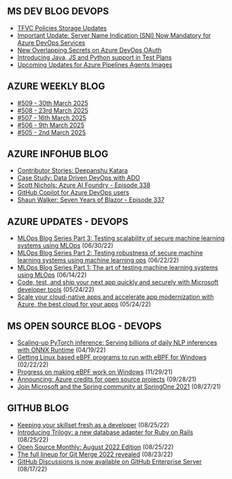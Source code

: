 ## MS DEV BLOG DEVOPS 

<!-- DEVBLOGDEVOPS:START -->
- [TFVC Policies Storage Updates](https://devblogs.microsoft.com/devops/tfvc-policies-storage-updates/)
- [Important Update: Server Name Indication (SNI) Now Mandatory for Azure DevOps Services](https://devblogs.microsoft.com/devops/sni-mandatory-for-azdo-services/)
- [New Overlapping Secrets on Azure DevOps OAuth](https://devblogs.microsoft.com/devops/new-overlapping-secrets-on-azure-devops-oauth/)
- [Introducing Java, JS and Python support in Test Plans](https://devblogs.microsoft.com/devops/introducing-java-javascript-and-python-support-in-azuredevops-test-plans/)
- [Upcoming Updates for Azure Pipelines Agents Images](https://devblogs.microsoft.com/devops/upcoming-updates-for-azure-pipelines-agents-images/)
<!-- DEVBLOGDEVOPS:END -->


## AZURE WEEKLY BLOG

<!-- AZUREWEEKLY:START -->
- [#509 - 30th March 2025](https://azureweekly.info/issue-509.html)
- [#508 - 23rd March 2025](https://azureweekly.info/issue-508.html)
- [#507 - 16th March 2025](https://azureweekly.info/issue-507.html)
- [#506 - 9th March 2025](https://azureweekly.info/issue-506.html)
- [#505 - 2nd March 2025](https://azureweekly.info/issue-505.html)
<!-- AZUREWEEKLY:END -->

## AZURE INFOHUB BLOG 

<!-- AZUREINFOHUB:START -->
- [Contributor Stories: Deepanshu Katara](https://techcommunity.microsoft.com/t5/microsoft-developer-community/contributor-stories-deepanshu-katara/ba-p/4382588)
- [Case Study: Data Driven DevOps with ADO](https://techcommunity.microsoft.com/t5/apps-on-azure-blog/case-study-data-driven-devops-with-ado/ba-p/4128814)
- [Scott Nichols: Azure AI Foundry - Episode 338](http://feed.azuredevops.show/scott-nichols-azure-ai-foundry-episode-338)
- [GitHub Copilot for Azure DevOps users](https://devblogs.microsoft.com/devops/github-copilot-for-azure-devops-users/)
- [Shaun Walker: Seven Years of Blazor - Episode 337](http://feed.azuredevops.show/shaun-walker-seven-years-of-blazor-episode-337)
<!-- AZUREINFOHUB:END -->


## AZURE UPDATES - DEVOPS 

<!-- AZUREUPDATES:START -->

 - [MLOps Blog Series Part 3: Testing scalability of secure machine learning systems using MLOps](https://azure.microsoft.com/blog/mlops-blog-series-part-3-testing-scalability-of-secure-machine-learning-systems-using-mlops/) (06/30/22)
 - [MLOps Blog Series Part 2: Testing robustness of secure machine learning systems using machine learning ops](https://azure.microsoft.com/blog/mlops-blog-series-part-2-testing-robustness-of-secure-machine-learning-systems-using-machine-learning-ops/) (06/22/22)
 - [MLOps Blog Series Part 1: The art of testing machine learning systems using MLOps](https://azure.microsoft.com/blog/mlops-blog-series-part-1-the-art-of-testing-machine-learning-systems-using-mlops/) (06/14/22)
 - [Code, test, and ship your next app quickly and securely with Microsoft developer tools](https://azure.microsoft.com/blog/code-test-and-ship-your-next-app-quickly-and-securely-with-microsoft-developer-tools/) (05/24/22)
 - [Scale your cloud-native apps and accelerate app modernization with Azure, the best cloud for your apps](https://azure.microsoft.com/blog/scale-your-cloudnative-apps-and-accelerate-app-modernization-with-azure-the-best-cloud-for-your-apps/) (05/24/22)
<!-- AZUREUPDATES:END -->


## MS OPEN SOURCE BLOG - DEVOPS 

<!-- MSOPENSOURCEBLOG:START -->

 - [Scaling-up PyTorch inference: Serving billions of daily NLP inferences with ONNX Runtime](https://cloudblogs.microsoft.com/opensource/2022/04/19/scaling-up-pytorch-inference-serving-billions-of-daily-nlp-inferences-with-onnx-runtime/) (04/19/22)
 - [Getting Linux based eBPF programs to run with eBPF for Windows](https://cloudblogs.microsoft.com/opensource/2022/02/22/getting-linux-based-ebpf-programs-to-run-with-ebpf-for-windows/) (02/22/22)
 - [Progress on making eBPF work on Windows](https://cloudblogs.microsoft.com/opensource/2021/11/29/progress-on-making-ebpf-work-on-windows/) (11/29/21)
 - [Announcing: Azure credits for open source projects](https://cloudblogs.microsoft.com/opensource/2021/09/28/announcing-azure-credits-for-open-source-projects/) (09/28/21)
 - [Join Microsoft and the Spring community at SpringOne 2021](https://cloudblogs.microsoft.com/opensource/2021/08/27/join-microsoft-and-the-spring-community-at-springone-2021/) (08/27/21)
<!-- MSOPENSOURCEBLOG:END -->


## GITHUB BLOG


<!-- GITHUB:START -->

 - [Keeping your skillset fresh as a developer](https://github.blog/2022-08-25-keeping-your-skillset-fresh-as-a-developer/) (08/25/22)
 - [Introducing Trilogy: a new database adapter for Ruby on Rails](https://github.blog/2022-08-25-introducing-trilogy-a-new-database-adapter-for-ruby-on-rails/) (08/25/22)
 - [Open Source Monthly: August 2022 Edition](https://github.blog/2022-08-25-open-source-monthly-august-2022-edition/) (08/25/22)
 - [The full lineup for Git Merge 2022 revealed](https://github.blog/2022-08-23-the-full-lineup-for-git-merge-2022-revealed/) (08/23/22)
 - [GitHub Discussions is now available on GitHub Enterprise Server](https://github.blog/2022-08-17-github-discussions-is-now-available-on-github-enterprise-server/) (08/17/22)
<!-- GITHUB:END -->
